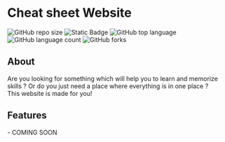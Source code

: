 # Cheat sheet Website
![GitHub repo size](https://img.shields.io/github/repo-size/BurcisWolf/cheatsheet) ![Static Badge](https://img.shields.io/badge/version-0.2-orange) ![GitHub top language](https://img.shields.io/github/languages/top/BurcisWolf/cheatsheet) ![GitHub language count](https://img.shields.io/github/languages/count/BurcisWolf/cheatsheet) ![GitHub forks](https://img.shields.io/github/forks/BurcisWolf/cheatsheet)

<h2>About</h2>
Are you looking for something which will help you to learn and memorize skills ? Or do you just need a place where everything is in one place ?<br>
This website is made for you!

<h2>Features</h2>
- COMING SOON

